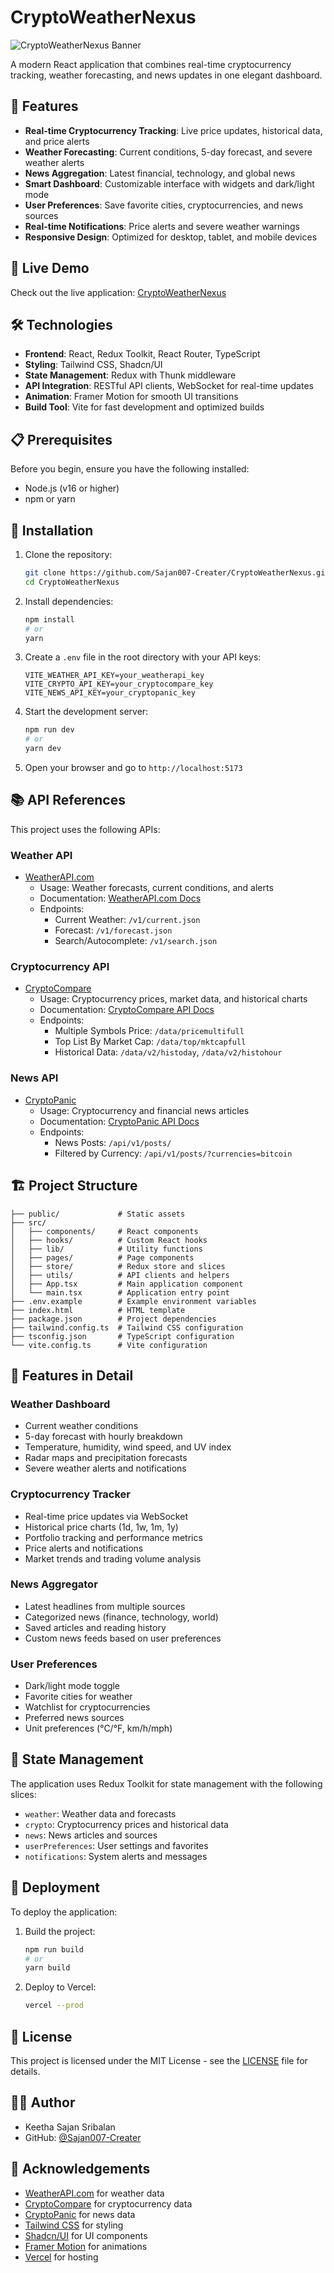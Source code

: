 # CryptoWeatherNexus

![CryptoWeatherNexus Banner](https://raw.githubusercontent.com/Sajan007-Creater/assets/main/crypto-weather-nexus-banner.png)

A modern React application that combines real-time cryptocurrency tracking, weather forecasting, and news updates in one elegant dashboard.

## 🌟 Features

- **Real-time Cryptocurrency Tracking**: Live price updates, historical data, and price alerts
- **Weather Forecasting**: Current conditions, 5-day forecast, and severe weather alerts
- **News Aggregation**: Latest financial, technology, and global news
- **Smart Dashboard**: Customizable interface with widgets and dark/light mode
- **User Preferences**: Save favorite cities, cryptocurrencies, and news sources
- **Real-time Notifications**: Price alerts and severe weather warnings
- **Responsive Design**: Optimized for desktop, tablet, and mobile devices

## 🚀 Live Demo

Check out the live application: [CryptoWeatherNexus](https://crypto-weather-nexus.vercel.app/)

## 🛠️ Technologies

- **Frontend**: React, Redux Toolkit, React Router, TypeScript
- **Styling**: Tailwind CSS, Shadcn/UI
- **State Management**: Redux with Thunk middleware
- **API Integration**: RESTful API clients, WebSocket for real-time updates
- **Animation**: Framer Motion for smooth UI transitions
- **Build Tool**: Vite for fast development and optimized builds

## 📋 Prerequisites

Before you begin, ensure you have the following installed:
- Node.js (v16 or higher)
- npm or yarn

## 🔧 Installation

1. Clone the repository:
   ```bash
   git clone https://github.com/Sajan007-Creater/CryptoWeatherNexus.git
   cd CryptoWeatherNexus
   ```

2. Install dependencies:
   ```bash
   npm install
   # or
   yarn
   ```

3. Create a `.env` file in the root directory with your API keys:
   ```
   VITE_WEATHER_API_KEY=your_weatherapi_key
   VITE_CRYPTO_API_KEY=your_cryptocompare_key
   VITE_NEWS_API_KEY=your_cryptopanic_key
   ```

4. Start the development server:
   ```bash
   npm run dev
   # or
   yarn dev
   ```

5. Open your browser and go to `http://localhost:5173`

## 📚 API References

This project uses the following APIs:

### Weather API
- [WeatherAPI.com](https://www.weatherapi.com/)
  - Usage: Weather forecasts, current conditions, and alerts
  - Documentation: [WeatherAPI.com Docs](https://www.weatherapi.com/docs/)
  - Endpoints:
    - Current Weather: `/v1/current.json`
    - Forecast: `/v1/forecast.json`
    - Search/Autocomplete: `/v1/search.json`

### Cryptocurrency API
- [CryptoCompare](https://min-api.cryptocompare.com/)
  - Usage: Cryptocurrency prices, market data, and historical charts
  - Documentation: [CryptoCompare API Docs](https://min-api.cryptocompare.com/documentation)
  - Endpoints:
    - Multiple Symbols Price: `/data/pricemultifull`
    - Top List By Market Cap: `/data/top/mktcapfull`
    - Historical Data: `/data/v2/histoday`, `/data/v2/histohour`

### News API
- [CryptoPanic](https://cryptopanic.com/developers/api/)
  - Usage: Cryptocurrency and financial news articles
  - Documentation: [CryptoPanic API Docs](https://cryptopanic.com/developers/api/)
  - Endpoints:
    - News Posts: `/api/v1/posts/`
    - Filtered by Currency: `/api/v1/posts/?currencies=bitcoin`

## 🏗️ Project Structure

```
├── public/             # Static assets
├── src/
│   ├── components/     # React components
│   ├── hooks/          # Custom React hooks
│   ├── lib/            # Utility functions
│   ├── pages/          # Page components
│   ├── store/          # Redux store and slices
│   ├── utils/          # API clients and helpers
│   ├── App.tsx         # Main application component
│   └── main.tsx        # Application entry point
├── .env.example        # Example environment variables
├── index.html          # HTML template
├── package.json        # Project dependencies
├── tailwind.config.ts  # Tailwind CSS configuration
├── tsconfig.json       # TypeScript configuration
└── vite.config.ts      # Vite configuration
```

## 📱 Features in Detail

### Weather Dashboard
- Current weather conditions
- 5-day forecast with hourly breakdown
- Temperature, humidity, wind speed, and UV index
- Radar maps and precipitation forecasts
- Severe weather alerts and notifications

### Cryptocurrency Tracker
- Real-time price updates via WebSocket
- Historical price charts (1d, 1w, 1m, 1y)
- Portfolio tracking and performance metrics
- Price alerts and notifications
- Market trends and trading volume analysis

### News Aggregator
- Latest headlines from multiple sources
- Categorized news (finance, technology, world)
- Saved articles and reading history
- Custom news feeds based on user preferences

### User Preferences
- Dark/light mode toggle
- Favorite cities for weather
- Watchlist for cryptocurrencies
- Preferred news sources
- Unit preferences (°C/°F, km/h/mph)

## 🔄 State Management

The application uses Redux Toolkit for state management with the following slices:
- `weather`: Weather data and forecasts
- `crypto`: Cryptocurrency prices and historical data
- `news`: News articles and sources
- `userPreferences`: User settings and favorites
- `notifications`: System alerts and messages

## 🚢 Deployment

To deploy the application:

1. Build the project:
   ```bash
   npm run build
   # or
   yarn build
   ```

2. Deploy to Vercel:
   ```bash
   vercel --prod
   ```

## 📄 License

This project is licensed under the MIT License - see the [LICENSE](LICENSE) file for details.

## 👨‍💻 Author

- Keetha Sajan Sribalan
- GitHub: [@Sajan007-Creater](https://github.com/Sajan007-Creater)

## 🙏 Acknowledgements

- [WeatherAPI.com](https://www.weatherapi.com/) for weather data
- [CryptoCompare](https://min-api.cryptocompare.com/) for cryptocurrency data
- [CryptoPanic](https://cryptopanic.com/) for news data
- [Tailwind CSS](https://tailwindcss.com/) for styling
- [Shadcn/UI](https://ui.shadcn.com/) for UI components
- [Framer Motion](https://www.framer.com/motion/) for animations
- [Vercel](https://vercel.com/) for hosting 